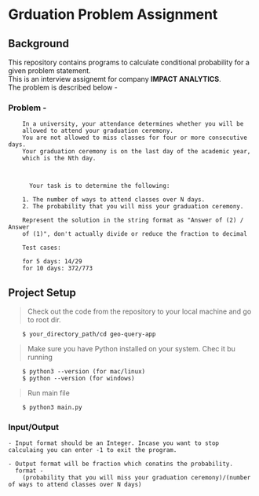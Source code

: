 # Grduation Problem Assignment

## Background

This repository contains programs to calculate conditional probability for a given problem statement.   
This is an interview assignemt for company **IMPACT ANALYTICS**.  
The problem is described below -

### Problem -

		In a university, your attendance determines whether you will be
		allowed to attend your graduation ceremony.
		You are not allowed to miss classes for four or more consecutive days.
		Your graduation ceremony is on the last day of the academic year,
		which is the Nth day.

		 

		  Your task is to determine the following:

		1. The number of ways to attend classes over N days.
		2. The probability that you will miss your graduation ceremony.

		Represent the solution in the string format as "Answer of (2) / Answer
		of (1)", don't actually divide or reduce the fraction to decimal

		Test cases:

		for 5 days: 14/29
		for 10 days: 372/773


## Project Setup  

> Check out the code from the repository to your local machine and go to root dir.  

        $ your_directory_path/cd geo-query-app


> Make sure you have Python installed on your system. Chec it bu running
		
		$ python3 --version (for mac/linux)
		$ python --version (for windows)

> Run main file 

        $ python3 main.py

 
### Input/Output

	- Input format should be an Integer. Incase you want to stop calculaing you can enter -1 to exit the program.

	- Output format will be fraction which conatins the probability.
	  format - 
		(probability that you will miss your graduation ceremony)/(number of ways to attend classes over N days)





